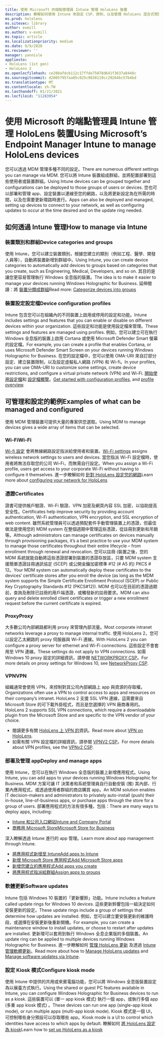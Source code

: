 ```yaml
---
title: 使用 Microsoft 的端點管理員 Intune 管理 HoloLens 裝置
description: 瞭解如何使用 Intune 來設定 CSP、原則，以及管理 HoloLens 混合式現實裝置。
ms.prod: hololens
ms.sitesec: library
author: evmill
ms.author: v-evmill
ms.topic: article
ms.localizationpriority: medium
ms.date: 9/9/2020
ms.reviewer: ''
manager: yannisle
appliesto:
- HoloLens (1st gen)
- HoloLens 2
ms.openlocfilehash: ce288afdcb112c17ffde75078d641f3637a8448c
ms.sourcegitcommit: d20057957aa05c025c9838119cc29264bc57b4bd
ms.translationtype: MT
ms.contentlocale: zh-TW
ms.lasthandoff: 01/21/2021
ms.locfileid: "11283954"
---
```

# <span data-ttu-id="a8f3a-103">使用 Microsoft 的端點管理員 Intune 管理 HoloLens 裝置</span><span class="sxs-lookup"><span data-stu-id="a8f3a-103">Using Microsoft’s Endpoint Manager Intune to manage HoloLens devices</span></span>

<span data-ttu-id="a8f3a-104">您可以透過 MDM 管理多種不同的設定。</span><span class="sxs-lookup"><span data-stu-id="a8f3a-104">There are numerous different settings you can manage via MDM.</span></span> <span data-ttu-id="a8f3a-105">您可以將 Intune 裝置組成群組，並將配置部署到這些使用者或裝置群組。</span><span class="sxs-lookup"><span data-stu-id="a8f3a-105">Using Intune devices can be grouped together and configurations can be deployed to those groups of users or devices.</span></span> <span data-ttu-id="a8f3a-106">您也可以部署和管理 app、設定裝置以連線至您的網路，以及將更新設定為在所需的時間，以及在需要更新環路時進行。</span><span class="sxs-lookup"><span data-stu-id="a8f3a-106">Apps can also be deployed and managed, setting up devices to connect to your network, as well as configuring updates to occur at the time desired and on the update ring needed.</span></span> 

## <span data-ttu-id="a8f3a-107">如何透過 Intune 管理</span><span class="sxs-lookup"><span data-stu-id="a8f3a-107">How to manage via Intune</span></span>

### <span data-ttu-id="a8f3a-108">裝置類別和群組</span><span class="sxs-lookup"><span data-stu-id="a8f3a-108">Device categories and groups</span></span>
<span data-ttu-id="a8f3a-109">使用 Intune，您可以建立裝置類別，根據您建立的類別（例如工程、醫學、開發人員等），自動將裝置新增到群組中。</span><span class="sxs-lookup"><span data-stu-id="a8f3a-109">Using Intune, you can create device categories to automatically add devices to groups based on categories that you create, such as Engineering, Medical, Developers, and so on.</span></span> <span data-ttu-id="a8f3a-110">其目的是讓您更容易管理執行 Windows 全息版的裝置。</span><span class="sxs-lookup"><span data-stu-id="a8f3a-110">The idea is to make it easier to manage your devices running Windows Holographic for Business.</span></span>
<span data-ttu-id="a8f3a-111">延伸閱讀：將 [裝置分類成群組](https://docs.microsoft.com/mem/intune/enrollment/device-group-mapping)</span><span class="sxs-lookup"><span data-stu-id="a8f3a-111">Read more: [Categorize devices into groups](https://docs.microsoft.com/mem/intune/enrollment/device-group-mapping)</span></span>

### <span data-ttu-id="a8f3a-112">裝置設定設定檔</span><span class="sxs-lookup"><span data-stu-id="a8f3a-112">Device configuration profiles</span></span>
<span data-ttu-id="a8f3a-113">Intune 包含您可以在組織內的不同裝置上啟用或停用的設定和功能。</span><span class="sxs-lookup"><span data-stu-id="a8f3a-113">Intune includes settings and features that you can enable or disable on different devices within your organization.</span></span> <span data-ttu-id="a8f3a-114">這些設定和功能是使用設定檔來管理。</span><span class="sxs-lookup"><span data-stu-id="a8f3a-114">These settings and features are managed using profiles.</span></span> <span data-ttu-id="a8f3a-115">例如，您可以建立可在執行 Windows 全息版的裝置上啟用 Cortana 或使用 Microsoft Defender Smart 螢幕的設定檔。</span><span class="sxs-lookup"><span data-stu-id="a8f3a-115">For example, you can create a profile that enables Cortana, or uses Microsoft Defender Smart Screen on your devices running Windows Holographic for Business.</span></span>
<span data-ttu-id="a8f3a-116">在您的設定檔中，您可以使用 OMA-URI 來自訂部分設定、建立裝置限制，以及設定虛擬私人網路 (VPN) 和 Wi-fi。</span><span class="sxs-lookup"><span data-stu-id="a8f3a-116">In your profiles, you can use OMA-URI to customize some settings, create device restrictions, and configure a virtual private network (VPN) and Wi-Fi.</span></span>
<span data-ttu-id="a8f3a-117">[開始使用設定檔](https://docs.microsoft.com/mem/intune/configuration/device-profiles)和 [設定檔概覽](https://docs.microsoft.com/mem/intune/configuration/device-profile-create)。</span><span class="sxs-lookup"><span data-stu-id="a8f3a-117">[Get started with configuration profiles](https://docs.microsoft.com/mem/intune/configuration/device-profiles), and [profile overview](https://docs.microsoft.com/mem/intune/configuration/device-profile-create).</span></span>

## <span data-ttu-id="a8f3a-118">可管理和設定的範例</span><span class="sxs-lookup"><span data-stu-id="a8f3a-118">Examples of what can be managed and configured</span></span>

<span data-ttu-id="a8f3a-119">使用 MDM 管理裝置可提供大量的專案供您選取。</span><span class="sxs-lookup"><span data-stu-id="a8f3a-119">Using MDM to manage devices gives a wide array of items that can be selected.</span></span> 

### <span data-ttu-id="a8f3a-120">Wi-Fi</span><span class="sxs-lookup"><span data-stu-id="a8f3a-120">Wi-Fi</span></span>
<span data-ttu-id="a8f3a-121">[Wi-fi 設定](https://docs.microsoft.com/mem/intune/configuration/wi-fi-settings-configure) 會將無線網路設定指派給使用者和裝置。</span><span class="sxs-lookup"><span data-stu-id="a8f3a-121">[Wi-Fi settings](https://docs.microsoft.com/mem/intune/configuration/wi-fi-settings-configure) assigns wireless network settings to users and devices.</span></span> <span data-ttu-id="a8f3a-122">當您指派 Wi-Fi 設定檔時，使用者將無法存取您的公司 Wi-Fi，而無需自行設定。</span><span class="sxs-lookup"><span data-stu-id="a8f3a-122">When you assign a Wi-Fi profile, users get access to your corporate Wi-Fi without having to configure it themselves.</span></span>
<span data-ttu-id="a8f3a-123">進一步瞭解如何 [針對 HoloLens 設定您的網路](hololens-commercial-infrastructure.md)</span><span class="sxs-lookup"><span data-stu-id="a8f3a-123">Learn more about [configuring your network for HoloLens](hololens-commercial-infrastructure.md)</span></span>

### <span data-ttu-id="a8f3a-124">憑證</span><span class="sxs-lookup"><span data-stu-id="a8f3a-124">Certificates</span></span>
<span data-ttu-id="a8f3a-125">證書可提供帳戶驗證、Wi-Fi 驗證、VPN 加密及網頁內容 SSL 加密，以協助提高安全性。</span><span class="sxs-lookup"><span data-stu-id="a8f3a-125">Certificates help improve security by providing account authentication, Wi-Fi authentication, VPN encryption, and SSL encryption of web content.</span></span> <span data-ttu-id="a8f3a-126">雖然系統管理員可以透過預配套件手動管理裝置上的憑證，但最佳做法是使用您的 MDM system 在整個週期中管理這些憑證，從註冊到更新和吊銷等。</span><span class="sxs-lookup"><span data-stu-id="a8f3a-126">Although administrators can manage certificates on devices manually through provisioning packages, it’s a best practice to use your MDM system to manage those certificates throughout their entire lifecycle – from enrollment through renewal and revocation.</span></span> <span data-ttu-id="a8f3a-127">您可以註冊 (裝置之後，您的 MDM 系統就能自動將這些憑證部署到裝置的憑證存放區，只要 MDM system 支援簡單憑證註冊通訊協定 (SCEP) 或公開金鑰加密標準 #12 (# A5 的) PKCS # 12。</span><span class="sxs-lookup"><span data-stu-id="a8f3a-127">Your MDM system can automatically deploy these certificates to the devices’ certificate stores after you enroll the device (as long as the MDM system supports the Simple Certificate Enrollment Protocol (SCEP) or Public Key Cryptography Standards #12 (PKCS#12)).</span></span> <span data-ttu-id="a8f3a-128">MDM 也可以在目前的憑證過期前，查詢及刪除已註冊的用戶端憑證，或觸發新的註冊要求。</span><span class="sxs-lookup"><span data-stu-id="a8f3a-128">MDM can also query and delete enrolled client certificates or trigger a new enrollment request before the current certificate is expired.</span></span> 

### <span data-ttu-id="a8f3a-129">Proxy</span><span class="sxs-lookup"><span data-stu-id="a8f3a-129">Proxy</span></span>
<span data-ttu-id="a8f3a-130">大多數公司內部網路都利用 proxy 來管理內部流量。</span><span class="sxs-lookup"><span data-stu-id="a8f3a-130">Most corporate intranet networks leverage a proxy to manage internal traffic.</span></span> <span data-ttu-id="a8f3a-131">使用 HoloLens 2，您可以設定乙太網路的 proxy 伺服器與 Wi-Fi 連線。</span><span class="sxs-lookup"><span data-stu-id="a8f3a-131">With HoloLens 2 you can configure a proxy server for ethernet and Wi-Fi connections.</span></span> <span data-ttu-id="a8f3a-132">這些設定不會套用至 VPN 連線。</span><span class="sxs-lookup"><span data-stu-id="a8f3a-132">These settings do not apply to VPN connections.</span></span> <span data-ttu-id="a8f3a-133">如需 Windows 10 proxy 設定的詳細資訊，請參閱 [NETWORKPROXY CSP](https://docs.microsoft.com/windows/client-management/mdm/networkproxy-csp)。</span><span class="sxs-lookup"><span data-stu-id="a8f3a-133">For more details on proxy settings for Windows 10, see [NetworkProxy CSP](https://docs.microsoft.com/windows/client-management/mdm/networkproxy-csp).</span></span>

### <span data-ttu-id="a8f3a-134">VPN</span><span class="sxs-lookup"><span data-stu-id="a8f3a-134">VPN</span></span>
<span data-ttu-id="a8f3a-135">組織通常會使用 VPN，來控制對其公司內部網路上 app 與資源的存取權。</span><span class="sxs-lookup"><span data-stu-id="a8f3a-135">Organizations often use a VPN to control access to apps and resources on their company’s intranet.</span></span> <span data-ttu-id="a8f3a-136">HoloLens 2 支援 SSL VPN 連線，這需要來自 Microsoft Store 的可下載外掛程式，而且是您選擇的 VPN 廠商專用的。</span><span class="sxs-lookup"><span data-stu-id="a8f3a-136">HoloLens 2 supports SSL VPN connections, which require a downloadable plugin from the Microsoft Store and are specific to the VPN vendor of your choice.</span></span> 
- <span data-ttu-id="a8f3a-137">閱讀更多有關 [HoloLens 上 VPN 的](hololens-network.md#vpn)資訊。</span><span class="sxs-lookup"><span data-stu-id="a8f3a-137">Read more about [VPN on HoloLens](hololens-network.md#vpn).</span></span>
- <span data-ttu-id="a8f3a-138">如需有關 VPN 設定檔的詳細資訊，請參閱 [VPNV2 CSP](https://docs.microsoft.com/windows/client-management/mdm/vpnv2-csp)。</span><span class="sxs-lookup"><span data-stu-id="a8f3a-138">For more details about VPN profiles, see the [VPNv2 CSP](https://docs.microsoft.com/windows/client-management/mdm/vpnv2-csp).</span></span>

### <span data-ttu-id="a8f3a-139">部署及管理 app</span><span class="sxs-lookup"><span data-stu-id="a8f3a-139">Deploy and manage apps</span></span>
<span data-ttu-id="a8f3a-140">使用 Intune，您可以在執行 Windows 全息版的裝置上新增應用程式。</span><span class="sxs-lookup"><span data-stu-id="a8f3a-140">Using Intune, you can add apps to your devices running Windows Holographic for Business.</span></span> <span data-ttu-id="a8f3a-141">MDM 方案可讓 IT 決策者和系統管理員自行自動安裝 (推) 其內部、行業內應用程式，或透過使用者群組的商店購買 app。</span><span class="sxs-lookup"><span data-stu-id="a8f3a-141">An MDM solution enables IT decision-makers and administrators to privately auto-install (push) their in-house, line-of-business apps, or purchase apps through the store for a group of users.</span></span> <span data-ttu-id="a8f3a-142">部署應用程式的方法有很多種，包括：</span><span class="sxs-lookup"><span data-stu-id="a8f3a-142">There are many ways to deploy apps, including:</span></span>
-   [<span data-ttu-id="a8f3a-143">Intune 和公司入口網站</span><span class="sxs-lookup"><span data-stu-id="a8f3a-143">Intune and Company Portal</span></span>]( app-deploy-intune.md)
-   [<span data-ttu-id="a8f3a-144">商務用 Microsoft Store</span><span class="sxs-lookup"><span data-stu-id="a8f3a-144">Microsoft Store for Business</span></span>]( app-deploy-store-business.md)

<span data-ttu-id="a8f3a-145">深入瞭解透過 Intune 進行的 app 管理。</span><span class="sxs-lookup"><span data-stu-id="a8f3a-145">Learn more about app management through Intune.</span></span>
-   [<span data-ttu-id="a8f3a-146">將應用程式新增至 Intune</span><span class="sxs-lookup"><span data-stu-id="a8f3a-146">Add apps to Intune</span></span>](https://docs.microsoft.com/mem/intune/apps/apps-add)
-   [<span data-ttu-id="a8f3a-147">新增 Microsoft Store 應用程式</span><span class="sxs-lookup"><span data-stu-id="a8f3a-147">Add Microsoft Store apps</span></span>](https://docs.microsoft.com/mem/intune/apps/store-apps-windows)
-   [<span data-ttu-id="a8f3a-148">新增您建立的應用程式</span><span class="sxs-lookup"><span data-stu-id="a8f3a-148">Add apps you create</span></span>](https://docs.microsoft.com/mem/intune/apps/lob-apps-windows)
- [<span data-ttu-id="a8f3a-149">將應用程式指派給群組</span><span class="sxs-lookup"><span data-stu-id="a8f3a-149">Assign apps to groups</span></span>](https://docs.microsoft.com/mem/intune/apps/apps-deploy)

### <span data-ttu-id="a8f3a-150">軟體更新</span><span class="sxs-lookup"><span data-stu-id="a8f3a-150">Software updates</span></span>
<span data-ttu-id="a8f3a-151">Intune 包括 Windows 10 裝置的「更新響鈴」功能。</span><span class="sxs-lookup"><span data-stu-id="a8f3a-151">Intune includes a feature called update rings for Windows 10 devices.</span></span> <span data-ttu-id="a8f3a-152">這些更新鈴響包括一組決定如何安裝更新的設定。</span><span class="sxs-lookup"><span data-stu-id="a8f3a-152">These update rings include a group of settings that determine how updates are installed.</span></span> <span data-ttu-id="a8f3a-153">例如，您可以建立要安裝更新的維護時段，或選擇在安裝更新後重新開機。</span><span class="sxs-lookup"><span data-stu-id="a8f3a-153">For example, you can create a maintenance window to install updates, or choose to restart after updates are installed.</span></span> <span data-ttu-id="a8f3a-154">更新環可以套用到執行 Windows 全息企業版的多個裝置。</span><span class="sxs-lookup"><span data-stu-id="a8f3a-154">An update ring can be applied to multiple devices running Windows Holographic for Business.</span></span>
<span data-ttu-id="a8f3a-155">進一步瞭解如何 [管理 HoloLens 更新](hololens-updates.md) 及透過 [Intune 管理軟體更新](https://docs.microsoft.com/mem/intune/protect/windows-update-for-business-configure)。</span><span class="sxs-lookup"><span data-stu-id="a8f3a-155">Read more about how to [Manage HoloLens updates](hololens-updates.md) and [Manage software updates via Intune](https://docs.microsoft.com/mem/intune/protect/windows-update-for-business-configure).</span></span>

### <span data-ttu-id="a8f3a-156">設定 Kiosk 模式</span><span class="sxs-lookup"><span data-stu-id="a8f3a-156">Configure kiosk mode</span></span>
<span data-ttu-id="a8f3a-157">使用 Intune 中提供的共用或來賓電腦功能，您可以將 Windows 全息版裝置設定為以展臺方式執行。</span><span class="sxs-lookup"><span data-stu-id="a8f3a-157">Using the shared or guest PC features available in Intune, you can configure Windows Holographic for Business devices to run as a kiosk.</span></span> <span data-ttu-id="a8f3a-158">這些裝置可以 (單一 app kiosk 模式) 執行一個 app，或執行多個 app (多重 app kiosk 模式) 。</span><span class="sxs-lookup"><span data-stu-id="a8f3a-158">These devices can run one app (single-app kiosk mode), or run multiple apps (multi-app kiosk mode).</span></span> <span data-ttu-id="a8f3a-159">Kiosk 模式是一個 UI，可控制哪些身分預設可以存取哪些 app。</span><span class="sxs-lookup"><span data-stu-id="a8f3a-159">Kiosk mode is a UI to control which identities have access to which apps by default.</span></span>
<span data-ttu-id="a8f3a-160">瞭解如何 [將 HoloLens 設定為 kiosk]( hololens-kiosk.md)</span><span class="sxs-lookup"><span data-stu-id="a8f3a-160">Learn how to [set up HoloLens as a kiosk]( hololens-kiosk.md)</span></span>

